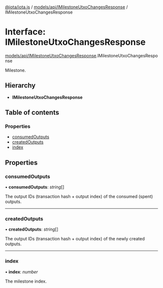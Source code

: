 [@iota/iota.js](../../../README.md) / [models/api/IMilestoneUtxoChangesResponse](../../../modules/models_api_imilestoneutxochangesresponse.md) / IMilestoneUtxoChangesResponse

# Interface: IMilestoneUtxoChangesResponse

[models/api/IMilestoneUtxoChangesResponse](../../../modules/models_api_imilestoneutxochangesresponse.md).IMilestoneUtxoChangesResponse

Milestone.

## Hierarchy

* **IMilestoneUtxoChangesResponse**

## Table of contents

### Properties

- [consumedOutputs](imilestoneutxochangesresponse.imilestoneutxochangesresponse.md#consumedoutputs)
- [createdOutputs](imilestoneutxochangesresponse.imilestoneutxochangesresponse.md#createdoutputs)
- [index](imilestoneutxochangesresponse.imilestoneutxochangesresponse.md#index)

## Properties

### consumedOutputs

• **consumedOutputs**: *string*[]

The output IDs (transaction hash + output index) of the consumed (spent) outputs.

___

### createdOutputs

• **createdOutputs**: *string*[]

The output IDs (transaction hash + output index) of the newly created outputs.

___

### index

• **index**: *number*

The milestone index.

